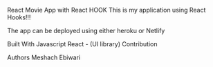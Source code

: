 React Movie App with React HOOK
This is my application using React Hooks!!!

The app can be deployed using either heroku or Netlify

Built With
Javascript
React - (UI library)
Contribution


Authors
Meshach Ebiwari
